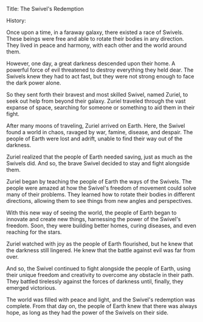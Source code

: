 Title: The Swivel's Redemption

History:

Once upon a time, in a faraway galaxy, there existed a race of Swivels. These beings were free and able to rotate their bodies in any direction. They lived in peace and harmony, with each other and the world around them.

However, one day, a great darkness descended upon their home. A powerful force of evil threatened to destroy everything they held dear. The Swivels knew they had to act fast, but they were not strong enough to face the dark power alone.

So they sent forth their bravest and most skilled Swivel, named Zuriel, to seek out help from beyond their galaxy. Zuriel traveled through the vast expanse of space, searching for someone or something to aid them in their fight.

After many moons of traveling, Zuriel arrived on Earth. Here, the Swivel found a world in chaos, ravaged by war, famine, disease, and despair. The people of Earth were lost and adrift, unable to find their way out of the darkness.

Zuriel realized that the people of Earth needed saving, just as much as the Swivels did. And so, the brave Swivel decided to stay and fight alongside them.

Zuriel began by teaching the people of Earth the ways of the Swivels. The people were amazed at how the Swivel's freedom of movement could solve many of their problems. They learned how to rotate their bodies in different directions, allowing them to see things from new angles and perspectives.

With this new way of seeing the world, the people of Earth began to innovate and create new things, harnessing the power of the Swivel's freedom. Soon, they were building better homes, curing diseases, and even reaching for the stars.

Zuriel watched with joy as the people of Earth flourished, but he knew that the darkness still lingered. He knew that the battle against evil was far from over.

And so, the Swivel continued to fight alongside the people of Earth, using their unique freedom and creativity to overcome any obstacle in their path. They battled tirelessly against the forces of darkness until, finally, they emerged victorious.

The world was filled with peace and light, and the Swivel's redemption was complete. From that day on, the people of Earth knew that there was always hope, as long as they had the power of the Swivels on their side.